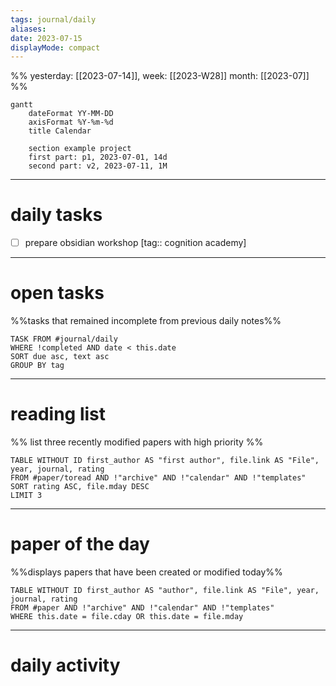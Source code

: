 ```yaml
---
tags: journal/daily
aliases:
date: 2023-07-15
displayMode: compact
---
```

%% yesterday: [[2023-07-14]], week: [[2023-W28]] month: [[2023-07]] %%
```mermaid 
gantt 
	dateFormat YY-MM-DD 
	axisFormat %Y-%m-%d
	title Calendar

	section example project 
	first part: p1, 2023-07-01, 14d
	second part: v2, 2023-07-11, 1M
```
---
# daily tasks
- [ ] prepare obsidian workshop [tag:: cognition academy]
---
# open tasks
%%tasks that remained incomplete from previous daily notes%%
```dataview 
TASK FROM #journal/daily   
WHERE !completed AND date < this.date
SORT due asc, text asc
GROUP BY tag
```
---
# reading list
%% list three recently modified papers with high priority %%
```dataview
TABLE WITHOUT ID first_author AS "first author", file.link AS "File", year, journal, rating 
FROM #paper/toread AND !"archive" AND !"calendar" AND !"templates"
SORT rating ASC, file.mday DESC
LIMIT 3
```
---
# paper of the day
%%displays papers that have been created or modified today%%
```dataview
TABLE WITHOUT ID first_author AS "author", file.link AS "File", year, journal, rating 
FROM #paper AND !"archive" AND !"calendar" AND !"templates"
WHERE this.date = file.cday OR this.date = file.mday
```

---
# daily activity
